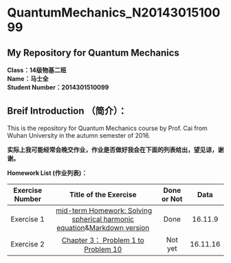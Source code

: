# QuantumMechanics_N2014301510099
**My Repository for Quantum Mechanics**
---
 **Class：14级物基二班**  
 **Name：马士全**  
 **Student Number：2014301510099**  
 
**Breif Introduction  （简介）：**  
---
This is the repository for Quantum Mechanics course by Prof. Cai from Wuhan University in the autumn semester of 2016.  

**实际上我可能经常会晚交作业，作业是否做好我会在下面的列表给出，望见谅，谢谢。**  

**Homework List   (作业列表)：**   


| Exercise Number |  Title of the Exercise |  Done or Not | Data |  
|  ----             | :-----------:|:---:            |:-----:|
| Exercise 1 |  [mid-term Homework: Solving spherical harmonic equation](https://github.com/MQdtc/QuantumMechanics_N2014301510099/blob/master/Homework/%E6%9C%9F%E4%B8%AD%E4%BD%9C%E4%B8%9A.pdf)&[Markdown version]()| Done | 16.11.9 |  
| Exercise 2 |  [Chapter 3： Problem 1 to Problem 10]()| Not yet| 16.11.16 |
